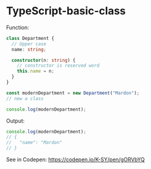 # TypeScript-basic-class
Function:
``` Typescript
class Department {
  // Upper case
  name: string;

  constructor(n: string) {
    // constructor is reserved word
    this.name = n;
  }
}

const modernDepartment = new Department("Mardon");
// new a class

console.log(modernDepartment);

```

Output:
``` Javascript
console.log(modernDepartment);
// {
//   "name": "Mardon"
// }
```

See in Codepen:
https://codepen.io/K-SY/pen/gORVbYQ

